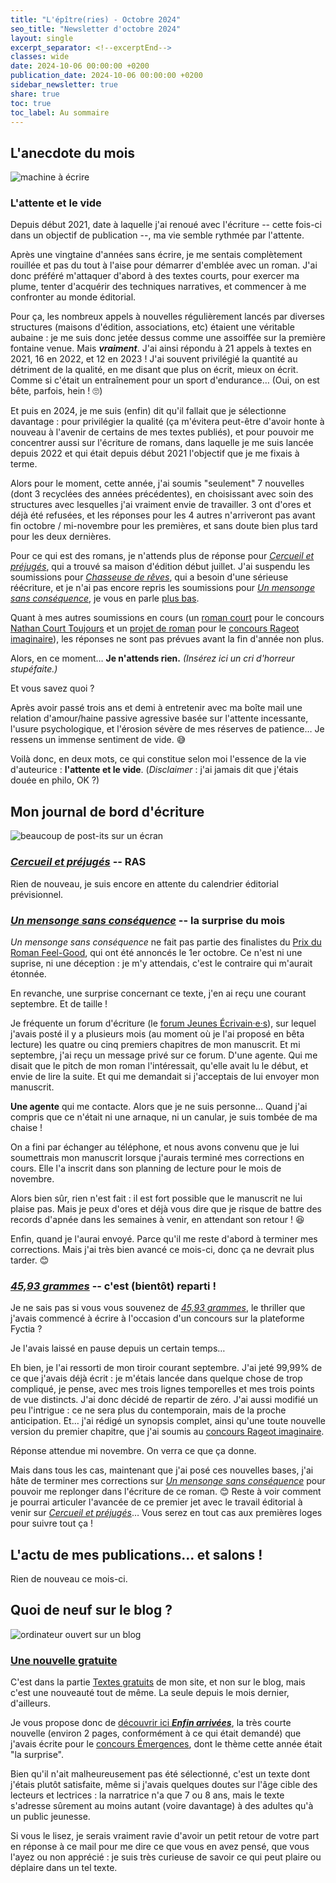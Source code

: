 ```yaml
---
title: "L'épître(ries) - Octobre 2024"
seo_title: "Newsletter d'octobre 2024"
layout: single
excerpt_separator: <!--excerptEnd-->
classes: wide
date: 2024-10-06 00:00:00 +0200
publication_date: 2024-10-06 00:00:00 +0200
sidebar_newsletter: true
share: true
toc: true
toc_label: Au sommaire
---
```

<!--excerptEnd-->



## L'anecdote du mois

<img alt="machine à écrire" src="https://catherinephanvan.fr/assets/images/newsletter/anecdote.webp">

### L'attente et le vide

Depuis début 2021, date à laquelle j'ai renoué avec l'écriture -- cette fois-ci dans un objectif de publication --, ma vie semble rythmée par l'attente.

Après une vingtaine d'années sans écrire, je me sentais complètement rouillée et pas du tout à l'aise pour démarrer d'emblée avec un roman. J'ai donc préféré m'attaquer d'abord à des textes courts, pour exercer ma plume, tenter d'acquérir des techniques narratives, et commencer à me confronter au monde éditorial.

Pour ça, les nombreux appels à nouvelles régulièrement lancés par diverses structures (maisons d'édition, associations, etc) étaient une véritable aubaine&nbsp;: je me suis donc jetée dessus comme une assoiffée sur la première fontaine venue. Mais ***vraiment***. J'ai ainsi répondu à 21 appels à textes en 2021, 16 en 2022, et 12 en 2023&nbsp;! J'ai souvent privilégié la quantité au détriment de la qualité, en me disant que plus on écrit, mieux on écrit. Comme si c'était un entraînement pour un sport d'endurance&hellip; (Oui, on est bête, parfois, hein&nbsp;! 🙄)

Et puis en 2024, je me suis (enfin) dit qu'il fallait que je sélectionne davantage&nbsp;: pour privilégier la qualité (ça m'évitera peut-être d'avoir honte à nouveau à l'avenir de certains de mes textes publiés), et pour pouvoir me concentrer aussi sur l'écriture de romans, dans laquelle je me suis lancée depuis 2022 et qui était depuis début 2021 l'objectif que je me fixais à terme.

Alors pour le moment, cette année, j'ai soumis "seulement" 7 nouvelles (dont 3 recyclées des années précédentes), en choisissant avec soin des structures avec lesquelles j'ai vraiment envie de travailler. 3 ont d'ores et déjà été refusées, et les réponses pour les 4 autres n'arriveront pas avant fin octobre / mi-novembre pour les premières, et sans doute bien plus tard pour les deux dernières.

Pour ce qui est des romans, je n'attends plus de réponse pour [*Cercueil et préjugés*](/publications/cercueil-et-prejuges), qui a trouvé sa maison d'édition début juillet. J'ai suspendu les soumissions pour [*Chasseuse de rêves*](/publications/projets-en-cours/#chasseuse-de-rêves), qui a besoin d'une sérieuse réécriture, et je n'ai pas encore repris les soumissions pour [*Un mensonge sans conséquence*](/publications/projets-en-cours/#un-mensonge-sans-conséquence), je vous en parle [plus bas](#un-mensonge-sans-conséquence--la-surprise-du-mois).

Quant à mes autres soumissions en cours (un [roman court](/newsletter/2024-09-01/#e-comme) pour le concours <a href="https://site.nathan.fr/concours-court-toujours-romancestory" target="_blank">Nathan Court Toujours</a> et un [projet de roman](#4593grammes--cest-bientôt-reparti) pour le <a href="https://www.rageot.fr/actualite/concours-decriture-2024/" target="_blank">concours Rageot imaginaire</a>), les réponses ne sont pas prévues avant la fin d'année non plus.

Alors, en ce moment&hellip; **Je n'attends rien.** *(Insérez ici un cri d'horreur stupéfaite.)*

Et vous savez quoi&nbsp;?

Après avoir passé trois ans et demi à entretenir avec ma boîte mail une relation d'amour/haine passive agressive basée sur l'attente incessante, l'usure psychologique, et l'érosion sévère de mes réserves de patience&hellip; Je ressens un immense sentiment de vide. 😅

Voilà donc, en deux mots, ce qui constitue selon moi l'essence de la vie d'auteurice&nbsp;: **l'attente et le vide**. (*Disclaimer*&nbsp;: j'ai jamais dit que j'étais douée en philo, OK&nbsp;?)



## Mon journal de bord d'écriture

<img alt="beaucoup de post-its sur un écran" src="https://cdn.pixabay.com/photo/2018/03/17/10/49/bulletin-board-3233643_1280.jpg">

### [***Cercueil et préjugés***](/publications/cercueil-et-prejuges) -- RAS

Rien de nouveau, je suis encore en attente du calendrier éditorial prévisionnel.


### [***Un mensonge sans conséquence***](/publications/projets-en-cours/#un-mensonge-sans-conséquence) -- la surprise du mois

*Un mensonge sans conséquence* ne fait pas partie des finalistes du <a href="https://prixduromanfeelgood.fr/" target="_blank">Prix du Roman Feel-Good</a>, qui ont été annoncés le 1er octobre. Ce n'est ni une suprise, ni une déception&nbsp;: je m'y attendais, c'est le contraire qui m'aurait étonnée.

En revanche, une surprise concernant ce texte, j'en ai reçu une courant septembre. Et de taille&nbsp;!

Je fréquente un forum d'écriture (le <a href="https://www.jeunesecrivains.com/" target="_blank">forum Jeunes Écrivain·e·s</a>), sur lequel j'avais posté il y a plusieurs mois (au moment où je l'ai proposé en bêta lecture) les quatre ou cinq premiers chapitres de mon manuscrit. Et mi septembre, j'ai reçu un message privé sur ce forum. D'une agente. Qui me disait que le pitch de mon roman l'intéressait, qu'elle avait lu le début, et envie de lire la suite. Et qui me demandait si j'acceptais de lui envoyer mon manuscrit.

**Une agente** qui me contacte. Alors que je ne suis personne&hellip; Quand j'ai compris que ce n'était ni une arnaque, ni un canular, je suis tombée de ma chaise&nbsp;!

On a fini par échanger au téléphone, et nous avons convenu que je lui soumettrais mon manuscrit lorsque j'aurais terminé mes corrections en cours. Elle l'a inscrit dans son planning de lecture pour le mois de novembre.

Alors bien sûr, rien n'est fait&nbsp;: il est fort possible que le manuscrit ne lui plaise pas. Mais je peux d'ores et déjà vous dire que je risque de battre des records d'apnée dans les semaines à venir, en attendant son retour&nbsp;! 😆

Enfin, quand je l'aurai envoyé. Parce qu'il me reste d'abord à terminer mes corrections. Mais j'ai très bien avancé ce mois-ci, donc ça ne devrait plus tarder. 😊


### [***45,93&nbsp;grammes***](/publications/projets-en-cours/#4593grammes) -- c'est (bientôt) reparti&nbsp;!

Je ne sais pas si vous vous souvenez de [*45,93&nbsp;grammes*](/publications/projets-en-cours/#4593grammes), le thriller que j'avais commencé à écrire à l'occasion d'un concours sur la plateforme Fyctia&nbsp;?

Je l'avais laissé en pause depuis un certain temps&hellip;

Eh bien, je l'ai ressorti de mon tiroir courant septembre. J'ai jeté 99,99% de ce que j'avais déjà écrit&nbsp;: je m'étais lancée dans quelque chose de trop compliqué, je pense, avec mes trois lignes temporelles et mes trois points de vue distincts. J'ai donc décidé de repartir de zéro. J'ai aussi modifié un peu l'intrigue&nbsp;: ce ne sera plus du contemporain, mais de la proche anticipation. Et&hellip; j'ai rédigé un synopsis complet, ainsi qu'une toute nouvelle version du premier chapitre, que j'ai soumis au <a href="https://www.rageot.fr/actualite/concours-decriture-2024/" target="_blank">concours Rageot imaginaire</a>.

Réponse attendue mi novembre. On verra ce que ça donne.

Mais dans tous les cas, maintenant que j'ai posé ces nouvelles bases, j'ai hâte de terminer mes corrections sur [*Un mensonge sans conséquence*](/publications/projets-en-cours/#un-mensonge-sans-conséquence) pour pouvoir me replonger dans l'écriture de ce roman. 😊 Reste à voir comment je pourrai articuler l'avancée de ce premier jet avec le travail éditorial à venir sur [*Cercueil et préjugés*](/publications/cercueil-et-prejuges)&hellip; Vous serez en tout cas aux premières loges pour suivre tout ça&nbsp;!



## L'actu de mes publications&hellip; et salons&nbsp;!

Rien de nouveau ce mois-ci.



## Quoi de neuf sur le blog&nbsp;?

<img alt="ordinateur ouvert sur un blog" src="https://catherinephanvan.fr/assets/images/newsletter/blog-mockup.webp">

### [Une nouvelle gratuite](/assets/textes/Enfin_arrivees.pdf)

C'est dans la partie [Textes gratuits](/echantillons) de mon site, et non sur le blog, mais c'est une nouveauté tout de même. La seule depuis le mois dernier, d'ailleurs.

Je vous propose donc de [découvrir ici ***Enfin arrivées***](/assets/textes/Enfin_arrivees.pdf), la très courte nouvelle (environ 2 pages, conformément à ce qui était demandé) que j'avais écrite pour le <a href="https://www.la-charte.fr/nos-actions/emergences-un-dispositif-de-professionnalisation-pour-auteurs-et-autrices-emergent%c2%b7es/" target="_blank">concours Émergences</a>, dont le thème cette année était "la surprise".

Bien qu'il n'ait malheureusement pas été sélectionné, c'est un texte dont j'étais plutôt satisfaite, même si j'avais quelques doutes sur l'âge cible des lecteurs et lectrices&nbsp;: la narratrice n'a que 7 ou 8&nbsp;ans, mais le texte s'adresse sûrement au moins autant (voire davantage) à des adultes qu'à un public jeunesse.

Si vous le lisez, je serais vraiment ravie d'avoir un petit retour de votre part en réponse à ce mail pour me dire ce que vous en avez pensé, que vous l'ayez ou non apprécié&nbsp;: je suis très curieuse de savoir ce qui peut plaire ou déplaire dans un tel texte.